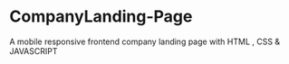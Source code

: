 # CompanyLanding-Page
A mobile responsive frontend company landing page with HTML , CSS &amp; JAVASCRIPT
